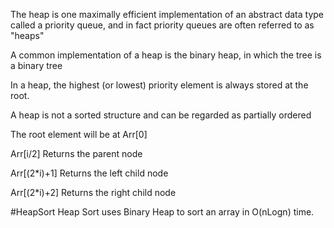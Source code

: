 The heap is one maximally efficient implementation of an abstract data type called a priority queue, and in fact priority queues are often referred to as "heaps"

A common implementation of a heap is the binary heap, in which the tree is a binary tree

In a heap, the highest (or lowest) priority element is always stored at the root.

A heap is not a sorted structure and can be regarded as partially ordered

The root element will be at Arr[0]

Arr[i/2] 	Returns the parent node

Arr[(2*i)+1] 	Returns the left child node

Arr[(2*i)+2] 	Returns the right child node

#HeapSort 
Heap Sort uses Binary Heap to sort an array in O(nLogn) time.
